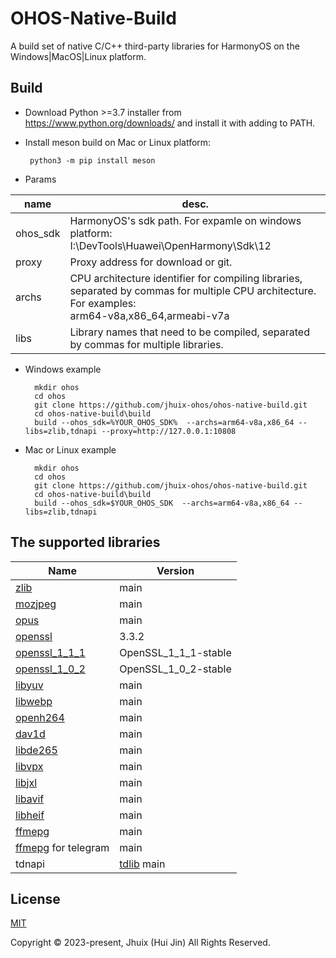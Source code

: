 # OHOS-Native-Build

A build set of native C/C++ third-party libraries for HarmonyOS on the Windows|MacOS|Linux platform. 

## Build

- Download Python >=3.7 installer from https://www.python.org/downloads/ and install it with adding to PATH.

- Install meson build on Mac or Linux platform: 
  
       python3 -m pip install meson

* Params

|name|desc.|
|----|----|
|ohos_sdk|HarmonyOS's sdk path. For expamle on windows platform: <br> I:\DevTools\Huawei\OpenHarmony\Sdk\12 |
|proxy|Proxy address for download or git. |
|archs|CPU architecture identifier for compiling libraries, separated by commas for multiple CPU architecture. For examples: <br> arm64-v8a,x86_64,armeabi-v7a |
|libs|Library names that need to be compiled, separated by commas for multiple libraries.|



* Windows example

        mkdir ohos
        cd ohos
        git clone https://github.com/jhuix-ohos/ohos-native-build.git
        cd ohos-native-build\build
        build --ohos_sdk=%YOUR_OHOS_SDK%  --archs=arm64-v8a,x86_64 --libs=zlib,tdnapi --proxy=http://127.0.0.1:10808

* Mac or Linux example

        mkdir ohos
        cd ohos
        git clone https://github.com/jhuix-ohos/ohos-native-build.git
        cd ohos-native-build\build
        build --ohos_sdk=$YOUR_OHOS_SDK  --archs=arm64-v8a,x86_64 --libs=zlib,tdnapi

## The supported libraries

|Name|Version|
|----|----|
|[zlib](https://github.com/madler/zlib.git)|main|
|[mozjpeg](https://github.com/mozilla/mozjpeg.git)|main|
|[opus](https://github.com/xiph/opus.git)|main|
|[openssl](https://github.com/openssl/openssl/archive/refs/tags/openssl-3.3.2.tar.gz)|3.3.2|
|[openssl_1_1_1](https://github.com/openssl/openssl.git)|OpenSSL_1_1_1-stable|
|[openssl_1_0_2](https://github.com/openssl/openssl.git)|OpenSSL_1_0_2-stable|
|[libyuv](https://chromium.googlesource.com/libyuv/libyuv)|main|
|[libwebp](https://github.com/webmproject/libwebp.git)|main|
|[openh264](https://github.com/cisco/openh264.git)|main|
|[dav1d](https://code.videolan.org/videolan/dav1d.git)|main|
|[libde265](https://github.com/strukturag/libde265.git)|main|
|[libvpx](https://github.com/webmproject/libvpx.git)|main|
|[libjxl](https://github.com/libjxl/libjxl.git)|main|
|[libavif](https://github.com/AOMediaCodec/libavif.git)|main|
|[libheif](https://github.com/strukturag/libheif.git)|main|
|[ffmepg](https://github.com/FFmpeg/FFmpeg.git)|main|
|[ffmepg](https://github.com/FFmpeg/FFmpeg.git) for telegram|main|
|tdnapi|[tdlib](https://github.com/tdlib/td.git) main|

## License

[MIT](https://github.com/jhuix-ohos/ohos-native-build/blob/master/LICENSE)

Copyright © 2023-present, Jhuix (Hui Jin) All Rights Reserved.
